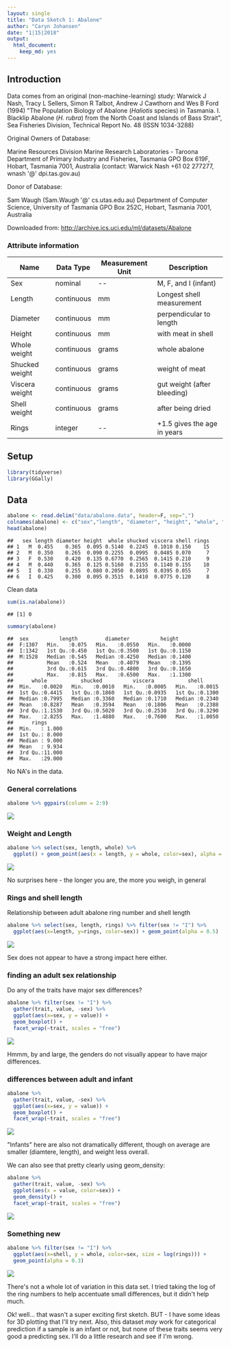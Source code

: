 ```yaml
---
layout: single
title: "Data Sketch 1: Abalone"
author: "Caryn Johansen"
date: "1|15|2018"
output: 
  html_document: 
    keep_md: yes
---
```


## Introduction

Data comes from an original (non-machine-learning) study:
Warwick J Nash, Tracy L Sellers, Simon R Talbot, Andrew J Cawthorn and Wes B Ford (1994)
"The Population Biology of Abalone (_Haliotis_ species) in Tasmania. I. Blacklip Abalone (_H. rubra_) from the North Coast and Islands of Bass Strait",
Sea Fisheries Division, Technical Report No. 48 (ISSN 1034-3288)

Original Owners of Database:

Marine Resources Division
Marine Research Laboratories - Taroona
Department of Primary Industry and Fisheries, Tasmania
GPO Box 619F, Hobart, Tasmania 7001, Australia
(contact: Warwick Nash +61 02 277277, wnash '@' dpi.tas.gov.au)

Donor of Database:

Sam Waugh (Sam.Waugh '@' cs.utas.edu.au)
Department of Computer Science, University of Tasmania
GPO Box 252C, Hobart, Tasmania 7001, Australia 

Downloaded from: http://archive.ics.uci.edu/ml/datasets/Abalone

### Attribute information

| Name | Data Type | Measurement Unit | Description |
| ---- | --------- | ---------------- | ----------- |
| Sex | nominal | -- | M, F, and I (infant) |
| Length | continuous | mm | Longest shell measurement |
| Diameter | continuous | mm | perpendicular to length |
| Height | continuous | mm | with meat in shell |
| Whole weight | continuous | grams | whole abalone |
| Shucked weight | continuous | grams | weight of meat |
| Viscera weight | continuous | grams | gut weight (after bleeding) |
| Shell weight | continuous | grams | after being dried |
| Rings | integer | -- | +1.5 gives the age in years |

## Setup


```r
library(tidyverse)
library(GGally)
```


## Data


```r
abalone <- read.delim("data/abalone.data", header=F, sep=",")
colnames(abalone) <- c("sex","length", "diameter", "height", "whole", "shucked", "viscera","shell", "rings")
head(abalone)
```

```
##   sex length diameter height  whole shucked viscera shell rings
## 1   M  0.455    0.365  0.095 0.5140  0.2245  0.1010 0.150    15
## 2   M  0.350    0.265  0.090 0.2255  0.0995  0.0485 0.070     7
## 3   F  0.530    0.420  0.135 0.6770  0.2565  0.1415 0.210     9
## 4   M  0.440    0.365  0.125 0.5160  0.2155  0.1140 0.155    10
## 5   I  0.330    0.255  0.080 0.2050  0.0895  0.0395 0.055     7
## 6   I  0.425    0.300  0.095 0.3515  0.1410  0.0775 0.120     8
```

Clean data


```r
sum(is.na(abalone))
```

```
## [1] 0
```

```r
summary(abalone)
```

```
##  sex          length         diameter          height      
##  F:1307   Min.   :0.075   Min.   :0.0550   Min.   :0.0000  
##  I:1342   1st Qu.:0.450   1st Qu.:0.3500   1st Qu.:0.1150  
##  M:1528   Median :0.545   Median :0.4250   Median :0.1400  
##           Mean   :0.524   Mean   :0.4079   Mean   :0.1395  
##           3rd Qu.:0.615   3rd Qu.:0.4800   3rd Qu.:0.1650  
##           Max.   :0.815   Max.   :0.6500   Max.   :1.1300  
##      whole           shucked          viscera           shell       
##  Min.   :0.0020   Min.   :0.0010   Min.   :0.0005   Min.   :0.0015  
##  1st Qu.:0.4415   1st Qu.:0.1860   1st Qu.:0.0935   1st Qu.:0.1300  
##  Median :0.7995   Median :0.3360   Median :0.1710   Median :0.2340  
##  Mean   :0.8287   Mean   :0.3594   Mean   :0.1806   Mean   :0.2388  
##  3rd Qu.:1.1530   3rd Qu.:0.5020   3rd Qu.:0.2530   3rd Qu.:0.3290  
##  Max.   :2.8255   Max.   :1.4880   Max.   :0.7600   Max.   :1.0050  
##      rings       
##  Min.   : 1.000  
##  1st Qu.: 8.000  
##  Median : 9.000  
##  Mean   : 9.934  
##  3rd Qu.:11.000  
##  Max.   :29.000
```
No NA's in the data.

### General correlations


```r
abalone %>% ggpairs(column = 2:9)
```

![](/assets/images/sketch1_files/figure-html/unnamed-chunk-4-1.png)<!-- -->


### Weight and Length


```r
abalone %>% select(sex, length, whole) %>%
  ggplot() + geom_point(aes(x = length, y = whole, color=sex), alpha = 0.5)
```

![](/assets/images/sketch1_files/figure-html/unnamed-chunk-5-1.png)<!-- -->

No surprises here - the longer you are, the more you weigh, in general

### Rings and shell length

Relationship between adult abalone ring number and shell length


```r
abalone %>% select(sex, length, rings) %>% filter(sex != "I") %>%
  ggplot(aes(x=length, y=rings, color=sex)) + geom_point(alpha = 0.5)
```

![](/assets/images/sketch1_files/figure-html/unnamed-chunk-6-1.png)<!-- -->

Sex does not appear to have a strong impact here either.

### finding an adult sex relationship

Do any of the traits have major sex differences?


```r
abalone %>% filter(sex != "I") %>%
  gather(trait, value, -sex) %>%
  ggplot(aes(x=sex, y = value)) +
  geom_boxplot() +
  facet_wrap(~trait, scales = "free")
```

![](/assets/images/sketch1_files/figure-html/unnamed-chunk-7-1.png)<!-- -->

Hmmm, by and large, the genders do not visually appear to have major differences.

### differences between adult and infant


```r
abalone %>%
  gather(trait, value, -sex) %>%
  ggplot(aes(x=sex, y = value)) +
  geom_boxplot() +
  facet_wrap(~trait, scales = "free")
```

![](/assets/images/sketch1_files/figure-html/unnamed-chunk-8-1.png)<!-- -->

"Infants" here are also not dramatically different, though on average are smaller (diamtere, length), and weight less overall.

We can also see that pretty clearly using geom_density:


```r
abalone %>%
  gather(trait, value, -sex) %>%
  ggplot(aes(x = value, color=sex)) +
  geom_density() +
  facet_wrap(~trait, scales = "free")
```

![](/assets/images/sketch1_files/figure-html/unnamed-chunk-9-1.png)<!-- -->


### Something new


```r
abalone %>% filter(sex != "I") %>%
  ggplot(aes(x=shell, y = whole, color=sex, size = log(rings))) +
  geom_point(alpha = 0.3)
```

![](/assets/images/sketch1_files/figure-html/unnamed-chunk-10-1.png)<!-- -->

There's not a whole lot of variation in this data set. I tried taking the log of the ring numbers to help accentuate small differences, but it didn't help much.

Ok! well... that wasn't a super exciting first sketch. BUT - I have some ideas for 3D plotting that I'll try next. Also, this dataset *may* work for categorical prediction if a sample is an infant or not, but none of these traits seems very good a predicting sex. I'll do a little research and see if I'm wrong.

